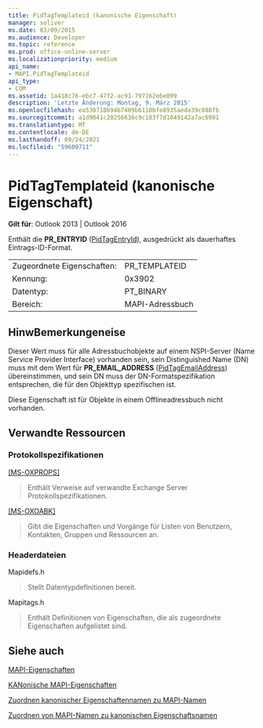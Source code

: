 ```yaml
---
title: PidTagTemplateid (kanonische Eigenschaft)
manager: soliver
ms.date: 03/09/2015
ms.audience: Developer
ms.topic: reference
ms.prod: office-online-server
ms.localizationpriority: medium
api_name:
- MAPI.PidTagTemplateid
api_type:
- COM
ms.assetid: 1a418c76-ebc7-47f2-ac91-797162e6e099
description: 'Letzte Änderung: Montag, 9. März 2015'
ms.openlocfilehash: ea530718b94b7409b6110bfe8935aeda39c888fb
ms.sourcegitcommit: a1d9041c20256616c9c183f7d1049142a7ac6991
ms.translationtype: MT
ms.contentlocale: de-DE
ms.lasthandoff: 09/24/2021
ms.locfileid: "59609711"
---
```

# <a name="pidtagtemplateid-canonical-property"></a>PidTagTemplateid (kanonische Eigenschaft)

  
  
**Gilt für**: Outlook 2013 | Outlook 2016 
  
Enthält die **PR_ENTRYID** ([PidTagEntryId](pidtagentryid-canonical-property.md)), ausgedrückt als dauerhaftes Eintrags-ID-Format.
  
|||
|:-----|:-----|
|Zugeordnete Eigenschaften:  <br/> |PR_TEMPLATEID  <br/> |
|Kennung:  <br/> |0x3902  <br/> |
|Datentyp:  <br/> |PT_BINARY  <br/> |
|Bereich:  <br/> |MAPI-Adressbuch  <br/> |
   
## <a name="remarks"></a>HinwBemerkungeneise

Dieser Wert muss für alle Adressbuchobjekte auf einem NSPI-Server (Name Service Provider Interface) vorhanden sein, sein Distinguished Name (DN) muss mit dem Wert für **PR_EMAIL_ADDRESS** ([PidTagEmailAddress](pidtagemailaddress-canonical-property.md)) übereinstimmen, und sein DN muss der DN-Formatspezifikation entsprechen, die für den Objekttyp spezifischen ist. 
  
Diese Eigenschaft ist für Objekte in einem Offlineadressbuch nicht vorhanden.
  
## <a name="related-resources"></a>Verwandte Ressourcen

### <a name="protocol-specifications"></a>Protokollspezifikationen

[[MS-OXPROPS]](https://msdn.microsoft.com/library/f6ab1613-aefe-447d-a49c-18217230b148%28Office.15%29.aspx)
  
> Enthält Verweise auf verwandte Exchange Server Protokollspezifikationen.
    
[[MS-OXOABK]](https://msdn.microsoft.com/library/f4cf9b4c-9232-4506-9e71-2270de217614%28Office.15%29.aspx)
  
> Gibt die Eigenschaften und Vorgänge für Listen von Benutzern, Kontakten, Gruppen und Ressourcen an.
    
### <a name="header-files"></a>Headerdateien

Mapidefs.h
  
> Stellt Datentypdefinitionen bereit.
    
Mapitags.h
  
> Enthält Definitionen von Eigenschaften, die als zugeordnete Eigenschaften aufgelistet sind.
    
## <a name="see-also"></a>Siehe auch



[MAPI-Eigenschaften](mapi-properties.md)
  
[KANonische MAPI-Eigenschaften](mapi-canonical-properties.md)
  
[Zuordnen kanonischer Eigenschaftennamen zu MAPI-Namen](mapping-canonical-property-names-to-mapi-names.md)
  
[Zuordnen von MAPI-Namen zu kanonischen Eigenschaftsnamen](mapping-mapi-names-to-canonical-property-names.md)

